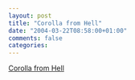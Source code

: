 ```yaml
---
layout: post
title: "Corolla from Hell"
date: "2004-03-22T08:58:00+01:00"
comments: false
categories: 
---
```


<p><a href="http://fun.from.hell.pl/2004-03-19/T-Corolla.mpg">Corolla from Hell</a></p>


